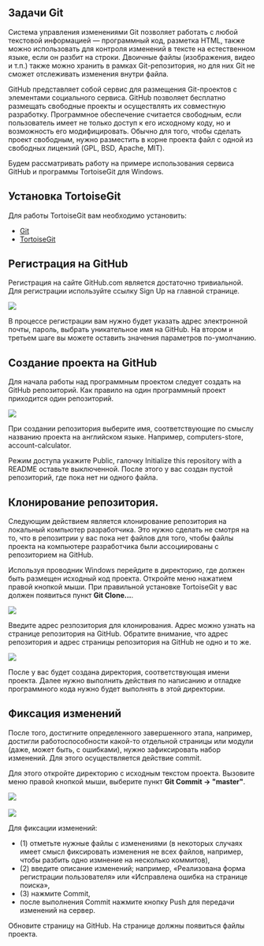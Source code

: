 ## Задачи Git

Система управления изменениями Git позволяет работать с любой текстовой информацией — программный код, разметка HTML, также можно использовать для контроля изменений в тексте на естественном языке, если он разбит на строки. Двоичные файлы (изображения, видео и т.п.) также можно хранить в рамках Git-репозитория, но для них Git не сможет отслеживать изменения внутри файла.

GitHub представляет собой сервис для размещения Git-проектов с элементами социального сервиса. GitHub позволяет бесплатно размещать свободные проекты и осуществлять их совместную разработку. Программное обеспечение считается свободным, если пользователь имеет не только доступ к его исходному коду, но и возможность его модифицировать. Обычно для того, чтобы сделать проект свободным, нужно разместить в корне проекта файл с одной из свободных лицензий (GPL, BSD, Apache, MIT).

Будем рассматривать работу на примере использования сервиса GitHub и программы TortoiseGit для Windows.

## Установка TortoiseGit

Для работы TortoiseGit вам необходимо установить:

- [Git](http://www.greendocs.ru/git/)
- [TortoiseGit](http://www.greendocs.ru/git/)

## Регистрация на GitHub

Регистрация на сайте GitHub.com является достаточно тривиальной. Для регистрации используйте ссылку Sign Up на главной странице.

![](http://www.greendocs.ru/git/images/github-reg.png)

В процессе регистрации вам нужно будет указать адрес электронной почты, пароль, выбрать уникательное имя на GitHub. На втором и третьем шаге вы можете оставить значения параметров по-умолчанию.

## Создание проекта на GitHub

Для начала работы над программным проектом следует создать на GitHub репозиторий. Как правило на один программный проект приходится один репозиторий.

![](http://www.greendocs.ru/git/images/github-repo-create.png)

При создании репозитория выберите имя, соответствующие по смыслу названию проекта на английском языке. Например, computers-store, account-calculator.

Режим доступа укажите Public, галочку Initialize this repository with a README оставьте выключенной. После этого у вас создан пустой репозиторий, где пока нет ни одного файла.

## Клонирование репозитория.

Следующим действием является клонирование репозитория на локальный компьютер разработчика. Это нужно сделать не смотря на то, что в репозитрии у вас пока нет файлов для того, чтобы файлы проекта на компьютере разработчика были ассоциированы с репозиторием на GitHub.

Используя проводник Windows перейдите в директорию, где должен быть размещен исходный код проекта. Откройте меню нажатием правой кнопкой мыши. При правильной установке TortoiseGit у вас должен появиться пункт **Git Clone...**.

![](http://www.greendocs.ru/git/images/tortoise-repo-clone1.png)

Введите адрес резпозитория для клонирования. Адрес можно узнать на странице репозитория на GitHub. Обратите внимание, что адрес репозитория и адрес страницы репозитория на GitHub не одно и то же.

![](http://www.greendocs.ru/git/images/tortoise-repo-clone2.png)

После у вас будет создана директория, соответствующая имени проекта. Далее нужно выполнить действия по написанию и отладке программного кода нужно будет выполнять в этой директории.

## Фиксация изменений

После того, достигните определенного завершенного этапа, например, достигли работоспособности какой-то отдельной страницы или модули (даже, может быть, с ошибками), нужно зафиксировать набор изменений. Для этого осуществляется действие commit.

Для этого откройте директорию с исходным текстом проекта. Вызовите меню правой кнопкой мыши, выберите пункт **Git Commit -> "master"**.

![](http://www.greendocs.ru/git/images/tortoise-commit1.png) 

![](http://www.greendocs.ru/git/images/tortoise-commit2.png)

Для фиксации изменений:

- (1) отметьте нужные файлы с изменениями (в некоторых случаях имеет смысл фиксировать изменения не всех файлов, например, чтобы разбить одно измнение на несколько коммитов),
- (2) введите описание изменений; например, «Реализована форма регистрации пользователя» или «Исправлена ошибка на странице поиска»,
- (3) нажмите Commit,
- после выполнения Commit нажмите кнопку Push для передачи изменений на сервер.

Обновите страницу на GitHub. На странице должны появиться файлы проекта.

